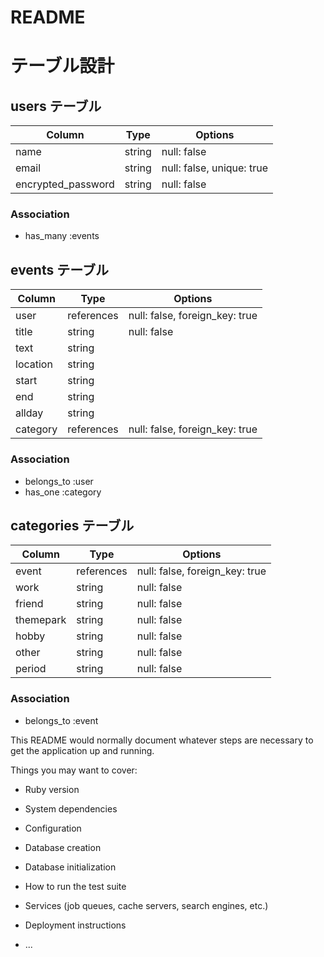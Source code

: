 # README

# テーブル設計

## users テーブル
| Column             | Type   | Options     |
| ------------------ | ------ | ----------- |
| name               | string | null: false |
| email              | string | null: false, unique: true |
| encrypted_password | string | null: false |
### Association
- has_many :events

## events テーブル
| Column             | Type       | Options     |
| ------------------ | ---------- | ----------- |
| user               | references | null: false, foreign_key: true|
| title              | string     | null: false |
| text               | string     |             |
| location           | string     |             |
| start              | string     |             |
| end                | string     |             |
| allday             | string     |             |
| category           | references | null: false, foreign_key: true|
### Association
- belongs_to :user
- has_one :category

## categories テーブル
| Column             | Type       | Options     |
| ------------------ | ---------- | ----------- |
| event              | references | null: false, foreign_key: true|
| work               | string     | null: false |
| friend             | string     | null: false |
| themepark          | string     | null: false |
| hobby              | string     | null: false |
| other              | string     | null: false |
| period             | string     | null: false |
### Association
- belongs_to :event

This README would normally document whatever steps are necessary to get the
application up and running.

Things you may want to cover:

* Ruby version

* System dependencies

* Configuration

* Database creation

* Database initialization

* How to run the test suite

* Services (job queues, cache servers, search engines, etc.)

* Deployment instructions

* ...
